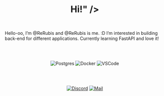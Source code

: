 

<h1 align="center">Hi!" /></h1>

<br />

Hello-oo, I’m @ReRubis and @ReRubis is me. :D 
I’m interested in building back-end for different applications.
Currently learning FastAPI and love it!

<br />
<br />

<div align="center">

![Postgres](https://img.shields.io/badge/Postgres-black?style=flat-square&logo=postgresql)
![Docker](https://img.shields.io/badge/Docker-black?style=flat-square&logo=docker)
![VSCode](https://img.shields.io/badge/VSCode-black?style=flat-square&logo=visual-studio-code&logoColor=2D9EE9)


<br />
<br />

<div align="center">


[![Discord](https://img.shields.io/badge/Discord-black?style=flat-square&logo=discord)](https://discordapp.com/users/390584800559366145)
[![Mail](https://img.shields.io/badge/Mail-black?style=flat-square&logo=gmail)](mailto://slesarenkod@gmail.com)

